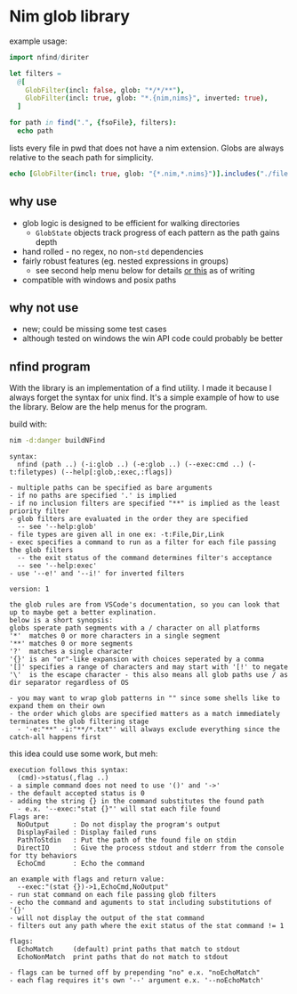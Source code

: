 # Nim glob library


example usage:
```nim
import nfind/diriter

let filters =
  @[
    GlobFilter(incl: false, glob: "*/*/**"),
    GlobFilter(incl: true, glob: "*.{nim,nims}", inverted: true),
  ]

for path in find(".", {fsoFile}, filters):
  echo path
```

lists every file in pwd that does not have a nim extension. Globs are always
relative to the seach path for simplicity.

```nim
echo [GlobFilter(incl: true, glob: "{*.nim,*.nims}")].includes("./file.nims")
```


## why use
* glob logic is designed to be efficient for walking directories
    - `GlobState` objects track progress of each pattern as the path gains depth
* hand rolled - no regex, no non-`std` dependencies
* fairly robust features (eg. nested expressions in groups)
    - see second help menu below for details [or this](https://code.visualstudio.com/docs/editor/glob-patterns) as of writing  
* compatible with windows and posix paths

## why not use
* new; could be missing some test cases
* although tested on windows the win API code could probably be better

## nfind program

With the library is an implementation of a find utility. I made it because I always forget the
syntax for unix find. It's a simple example of how to use the library. Below are the help menus
for the program.

build with:
```bash
nim -d:danger buildNFind
```

```
syntax:
  nfind (path ..) (-i:glob ..) (-e:glob ..) (--exec:cmd ..) (-t:filetypes) (--help[:glob,:exec,:flags])

- multiple paths can be specified as bare arguments
- if no paths are specified '.' is implied
- if no inclusion filters are specified "**" is implied as the least priority filter
- glob filters are evaluated in the order they are specified
  -- see '--help:glob'
- file types are given all in one ex: -t:File,Dir,Link
- exec specifies a command to run as a filter for each file passing the glob filters
  -- the exit status of the command determines filter's acceptance
  -- see '--help:exec'
- use '--e!' and '--i!' for inverted filters

version: 1
```

```
the glob rules are from VSCode's documentation, so you can look that up to maybe get a better explination.
below is a short synopsis:
globs sperate path segments with a / character on all platforms
'*'  matches 0 or more characters in a single segment
'**' matches 0 or more segments
'?'  matches a single character
'{}' is an "or"-like expansion with choices seperated by a comma
'[]' specifies a range of characters and may start with '[!' to negate
'\'  is the escape character - this also means all glob paths use / as dir separator regardless of OS

- you may want to wrap glob patterns in "" since some shells like to expand them on their own
- the order which globs are specified matters as a match immediately terminates the glob filtering stage
  - '-e:"**" -i:"**/*.txt"' will always exclude everything since the catch-all happens first
```

this idea could use some work, but meh:
```
execution follows this syntax:
  (cmd)->status(,flag ..)
- a simple command does not need to use '()' and '->'
- the default accepted status is 0
- adding the string {} in the command substitutes the found path
  - e.x. '--exec:"stat {}"' will stat each file found
Flags are:
  NoOutput      : Do not display the program's output
  DisplayFailed : Display failed runs
  PathToStdin   : Put the path of the found file on stdin
  DirectIO      : Give the process stdout and stderr from the console for tty behaviors
  EchoCmd       : Echo the command

an example with flags and return value:
  --exec:"(stat {})->1,EchoCmd,NoOutput"
- run stat command on each file passing glob filters
- echo the command and aguments to stat including substitutions of '{}'
- will not display the output of the stat command
- filters out any path where the exit status of the stat command != 1
```

```
flags:
  EchoMatch     (default) print paths that match to stdout
  EchoNonMatch  print paths that do not match to stdout

- flags can be turned off by prepending "no" e.x. "noEchoMatch"
- each flag requires it's own '--' argument e.x. '--noEchoMatch'
```

